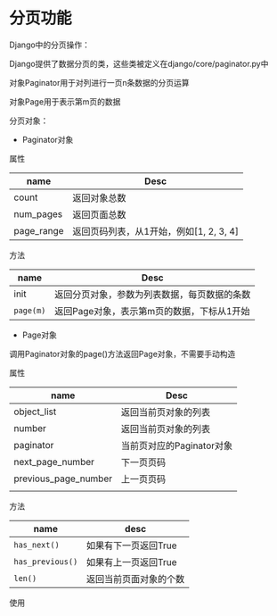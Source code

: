# 分页功能

Django中的分页操作： 

Django提供了数据分页的类，这些类被定义在django/core/paginator.py中

对象Paginator用于对列进行一页n条数据的分页运算

对象Page用于表示第m页的数据

分页对象： 

- Paginator对象

属性

| name       | Desc                                    |
| ---------- | --------------------------------------- |
| count      | 返回对象总数                            |
| num_pages  | 返回页面总数                            |
| page_range | 返回页码列表，从1开始，例如[1, 2, 3, 4] |

方法

| name      | Desc                                         |
| --------- | -------------------------------------------- |
| init      | 返回分页对象，参数为列表数据，每页数据的条数 |
| `page(m)` | 返回Page对象，表示第m页的数据，下标从1开始   |

- Page对象

调用Paginator对象的page()方法返回Page对象，不需要手动构造

属性

| name                 | Desc                      |
| -------------------- | ------------------------- |
| object_list          | 返回当前页对象的列表      |
| number               | 返回当前页对象的列表      |
| paginator            | 当前页对应的Paginator对象 |
| next_page_number     | 下一页页码                |
| previous_page_number | 上一页页码                |
|                      |                           |

方法

| name             | desc                   |
| ---------------- | ---------------------- |
| `has_next()`     | 如果有下一页返回True   |
| `has_previous()` | 如果有上一页返回True   |
| `len()`          | 返回当前页面对象的个数 |

使用

```

```

